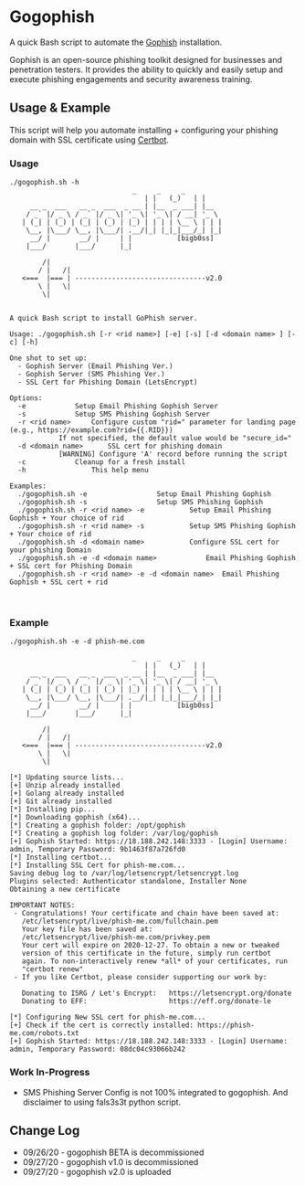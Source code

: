 # Gogophish

A quick Bash script to automate the [Gophish](https://github.com/gophish/gophish) installation.

Gophish is an open-source phishing toolkit designed for businesses and penetration testers. It provides the ability to quickly and easily setup and execute phishing engagements and security awareness training.

## Usage & Example

This script will help you automate installing + configuring your phishing domain with SSL certificate using [Certbot](https://github.com/certbot/certbot).

### Usage
```
./gogophish.sh -h
	                          _     _     _
                                 | |   (_)   | |
     __ _  ___   __ _  ___  _ __ | |__  _ ___| |__
    / _` |/ _ \ / _` |/ _ \| '_ \| '_ \| / __| '_ \
   | (_| | (_) | (_| | (_) | |_) | | | | \__ \ | | |
    \__, |\___/ \__, |\___/| .__/|_| |_|_|___/_| |_|
     __/ |       __/ |     | |           [bigb0ss]
    |___/       |___/      |_|

        /|
       / |   /|
   <===  |=== | --------------------------------v2.0
       \ |   \|
        \|


A quick Bash script to install GoPhish server.

Usage: ./gogophish.sh [-r <rid name>] [-e] [-s] [-d <domain name> ] [-c] [-h]

One shot to set up:
  - Gophish Server (Email Phishing Ver.)
  - Gophish Server (SMS Phishing Ver.)
  - SSL Cert for Phishing Domain (LetsEncrypt)

Options:
  -e 			Setup Email Phishing Gophish Server
  -s 			Setup SMS Phishing Gophish Server
  -r <rid name>		Configure custom "rid=" parameter for landing page (e.g., https://example.com?rid={{.RID}})
			If not specified, the default value would be "secure_id="
  -d <domain name>      SSL cert for phishing domain
			[WARNING] Configure 'A' record before running the script
  -c 			Cleanup for a fresh install
  -h              	This help menu

Examples:
  ./gogophish.sh -e					Setup Email Phishing Gophish
  ./gogophish.sh -s					Setup SMS Phishing Gophish
  ./gogophish.sh -r <rid name> -e 			Setup Email Phishing Gophish + Your choice of rid
  ./gogophish.sh -r <rid name> -s			Setup SMS Phishing Gophish + Your choice of rid
  ./gogophish.sh -d <domain name>			Configure SSL cert for your phishing Domain
  ./gogophish.sh -e -d <domain name>			Email Phishing Gophish + SSL cert for Phishing Domain
  ./gogophish.sh -r <rid name> -e -d <domain name> 	Email Phishing Gophish + SSL cert + rid

```
<br />

### Example

```
./gogophish.sh -e -d phish-me.com

	                          _     _     _
                                 | |   (_)   | |
     __ _  ___   __ _  ___  _ __ | |__  _ ___| |__
    / _` |/ _ \ / _` |/ _ \| '_ \| '_ \| / __| '_ \
   | (_| | (_) | (_| | (_) | |_) | | | | \__ \ | | |
    \__, |\___/ \__, |\___/| .__/|_| |_|_|___/_| |_|
     __/ |       __/ |     | |           [bigb0ss]
    |___/       |___/      |_|

        /|
       / |   /|
   <===  |=== | --------------------------------v2.0
       \ |   \|
        \|

[*] Updating source lists...
[+] Unzip already installed
[+] Golang already installed
[+] Git already installed
[*] Installing pip...
[*] Downloading gophish (x64)...
[*] Creating a gophish folder: /opt/gophish
[*] Creating a gophish log folder: /var/log/gophish
[+] Gophish Started: https://18.188.242.148:3333 - [Login] Username: admin, Temporary Password: 9b1463f87a726fd0
[*] Installing certbot...
[*] Installing SSL Cert for phish-me.com...
Saving debug log to /var/log/letsencrypt/letsencrypt.log
Plugins selected: Authenticator standalone, Installer None
Obtaining a new certificate

IMPORTANT NOTES:
 - Congratulations! Your certificate and chain have been saved at:
   /etc/letsencrypt/live/phish-me.com/fullchain.pem
   Your key file has been saved at:
   /etc/letsencrypt/live/phish-me.com/privkey.pem
   Your cert will expire on 2020-12-27. To obtain a new or tweaked
   version of this certificate in the future, simply run certbot
   again. To non-interactively renew *all* of your certificates, run
   "certbot renew"
 - If you like Certbot, please consider supporting our work by:

   Donating to ISRG / Let's Encrypt:   https://letsencrypt.org/donate
   Donating to EFF:                    https://eff.org/donate-le

[*] Configuring New SSL cert for phish-me.com...
[+] Check if the cert is correctly installed: https://phish-me.com/robots.txt
[+] Gophish Started: https://18.188.242.148:3333 - [Login] Username: admin, Temporary Password: 08dc04c93066b242

```


### Work In-Progress
* SMS Phishing Server Config is not 100% integrated to gogophish. And disclaimer to using fals3s3t python script.

## Change Log
* 09/26/20 - gogophish BETA is decommissioned
* 09/27/20 - gogophish v1.0 is decommissioned
* 09/27/20 - gogophish v2.0 is uploaded
